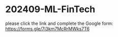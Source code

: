 # 202409-ML-FinTech

please click the link and complete the Google form:
https://forms.gle/7i3km7McRrMWks7T6
